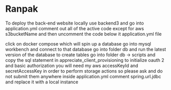 # Ranpak


To deploy the back-end website locally use backend3 and go into application.yml
comment out all of the active code except for aws s3bucketName and then uncomment the code below it
application.yml file

click on docker compose which will spin up a database
go into mysql workbench and connect to that database
go into folder db and run the latest version of the database to create tables
go into folder db -> scripts and copy the sql statement in appreciate_client_provisioning to initialize oauth 2 and basic authorization
you will need my aws accessKeyId and secretAccessKey in order to perform storage actions
so please ask and do not submit them anywhere
inside application.yml comment spring.url.jdbc and replace it with a local instance



